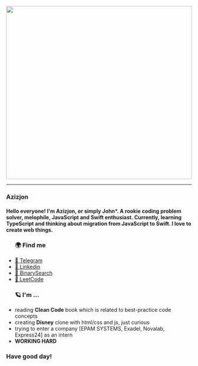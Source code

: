 <a href="#">
  <img src="https://i.ibb.co/8cMcwS9/github-poster.png" width="100%"
  height="470px alt="Error">
</a>
<hr />

<h3>Azizjon</h3>
<h4>
  Hello everyone! I'm Azizjon, or simply John*. A rookie coding problem solver,
  melophile, JavaScript and Swift enthusiast. Currently, learning TypeScript and
  thinking about migration from JavaScript to Swift. I love to create web
  things.
</h4>
<ul>
  <h3>🌍 Find me</h3>
  <li>
    <a href="https://t.me/azizjon_qobilov">🎈 Telegram</a>
  </li>
  <li>
    <a href="www.linkedin.com/in/azizjon-dev">🎈 Linkedin</a>
  </li>
  <li>
    <a href="https://binarysearch.com/@/azizjohnme">🎈 BinarySearch</a>
  </li>
  <li>
    <a href="https://leetcode.com/azizjohnme/">🎈 LeetCode</a>
  </li>
</ul>
<ul>
  <h3>🪐 I'm ...</h3>
  <li>
    reading <strong>Clean Code</strong> book which is related to best-practice
    code concepts
  </li>
  <li>
    creating <strong>Disney</strong> clone with html/css and js, just curious
  </li>
  <li>
    trying to enter a company [EPAM SYSTEMS, Exadel, Novalab, Express24] as an
    intern
  </li>
  <li>
    <strong>WORKING HARD</strong>
  </li>
</ul>
<h3>Have good day!</h3>

